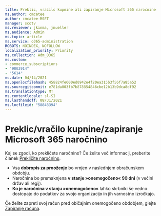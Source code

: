 ```yaml
---
title: Preklic, vračilo kupnine ali zapiranje Microsoft 365 naročnine
ms.author: cmcatee
author: cmcatee-MSFT
manager: scotv
ms.reviewer: jkinma, jmueller
ms.audience: Admin
ms.topic: article
ms.service: o365-administration
ROBOTS: NOINDEX, NOFOLLOW
localization_priority: Priority
ms.collection: Adm_O365
ms.custom:
- commerce_subscriptions
- "9002914"
- "5614"
ms.date: 04/14/2021
ms.openlocfilehash: 458824fe600ed0942e4f20ea315b3f56f7a85a52
ms.sourcegitcommit: e781da003fb7b878854846cbe12b13b9dca8df92
ms.translationtype: MT
ms.contentlocale: sl-SI
ms.lasthandoff: 08/31/2021
ms.locfileid: "58843394"
---
```

# <a name="cancelrefundclose-your-microsoft-365-subscription"></a>Preklic/vračilo kupnine/zapiranje Microsoft 365 naročnino

Kaj se zgodi, ko prekličete naročnino? Če želite več informacij, preberite članek [Prekličite naročnino](https://docs.microsoft.com/microsoft-365/commerce/subscriptions/cancel-your-subscription?view=o365-worldwide).

- Vsa **dobropis za prooženje** bo vrnjen v naslednjem obračunskem obdobju.
- Naročnina bo premaknjena **v stanje »onemogočeno« 90 dni** (v večini držav ali regij).
- **Ko je naročnina v stanju »onemogočeno«** lahko skrbniki še vedno dostopajo do podatkov za svojo organizacijo in jih varnostno izročkajo.

Če želite zapreti svoj račun pred običajnim onemogočeno obdobjem, glejte [Zapiranje računa](https://docs.microsoft.com/microsoft-365/commerce/close-your-account?view=o365-worldwide).
